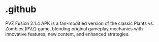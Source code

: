 # .github
PVZ Fusion 2.1.4 APK is a fan-modified version of the classic Plants vs. Zombies (PVZ) game, blending original gameplay mechanics with innovative features, new content, and enhanced strategies. 
